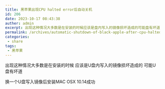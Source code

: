 ```yaml
---
title: 黑苹果出现CPU halted error后自动关机
id: 206
date: 2023-10-17 08:43:38
auther: admin
excerpt: 出现这种情况大多数是在安装的时候应该是盘内写入的镜像损坏造成的可能盘有坏道换一个盘写入镜像后安装成功
permalink: /archives/automatic-shutdown-of-black-apple-after-cpu-halted-error
categories:
 - share
tags: 
 - 黑苹果
---
```


出现这种情况大多数是在安装的时候
应该是U盘内写入的镜像损坏造成的
可能U盘有坏道

换一个U盘写入镜像后安装MAC OSX 10.14成功